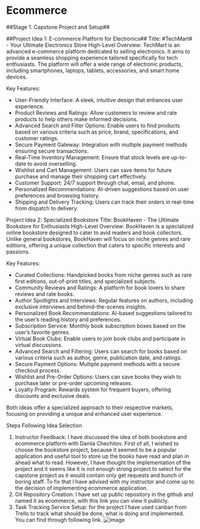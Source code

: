 # Ecommerce

##Stage 1. Capstone Project and Setup##

##Project Idea 1: E-commerce Platform for Electronics##
Title: #TechMart# - Your Ultimate Electronics Store
High-Level Overview:
TechMart is an advanced e-commerce platform dedicated to selling electronics. It aims to provide a seamless shopping experience tailored specifically for tech enthusiasts. The platform will offer a wide range of electronic products, including smartphones, laptops, tablets, accessories, and smart home devices. 

Key Features:
- User-Friendly Interface: A sleek, intuitive design that enhances user experience.
- Product Reviews and Ratings: Allow customers to review and rate products to help others make informed decisions.
- Advanced Search and Filter Options: Enable users to find products based on various criteria such as price, brand, specifications, and customer ratings.
- Secure Payment Gateway: Integration with multiple payment methods ensuring secure transactions.
- Real-Time Inventory Management: Ensure that stock levels are up-to-date to avoid overselling.
- Wishlist and Cart Management: Users can save items for future purchase and manage their shopping cart effectively.
- Customer Support: 24/7 support through chat, email, and phone.
- Personalized Recommendations: AI-driven suggestions based on user preferences and browsing history.
- Shipping and Delivery Tracking: Users can track their orders in real-time from dispatch to delivery.

Project Idea 2: Specialized Bookstore
Title: BookHaven - The Ultimate Bookstore for Enthusiasts
High-Level Overview:
BookHaven is a specialized online bookstore designed to cater to avid readers and book collectors. Unlike general bookstores, BookHaven will focus on niche genres and rare editions, offering a unique collection that caters to specific interests and passions.

Key Features:
- Curated Collections: Handpicked books from niche genres such as rare first editions, out-of-print titles, and specialized subjects.
- Community Reviews and Ratings:  A platform for book lovers to share reviews and rate books.
- Author Spotlights and Interviews: Regular features on authors, including exclusive interviews and behind-the-scenes insights.
- Personalized Book Recommendations: AI-based suggestions tailored to the user’s reading history and preferences.
- Subscription Service: Monthly book subscription boxes based on the user’s favorite genres.
- Virtual Book Clubs: Enable users to join book clubs and participate in virtual discussions.
- Advanced Search and Filtering: Users can search for books based on various criteria such as author, genre, publication date, and ratings.
- Secure Payment Options: Multiple payment methods with a secure checkout process.
- Wishlist and Pre-Order Options: Users can save books they wish to purchase later or pre-order upcoming releases.
- Loyalty Program: Rewards system for frequent buyers, offering discounts and exclusive deals.

Both ideas offer a specialized approach to their respective markets, focusing on providing a unique and enhanced user experience.

Steps Following Idea Selection
1.	Instructor Feedback: I have discussed the idea of both bookstore and ecommerce platform with Danila Chechitov. First of all, I wished to choose the bookstore project, because it seemed to be a popular application and useful tool to store up the books have read and plan in ahead what to read.
     However, I have thought the implementation of the project and it seems like it is not enough strong project to select for the capstone project as it would contain only get requests and bunch of boring staff. To fix that I have advised with my instructor and come up to the decision of implementing ecommerce application.
2. Git Repository Creation: I have set up public repository in the github and named it as ecommerce, with this link you can view it publicly.
3. Task Tracking Service Setup: for the project I have used canban from Trello to track what should be done, what is doing and implemented. You can find through following link.
![image](https://github.com/khojiakbarkhayotov/ecommerce/assets/91175645/f09ad751-22d2-4e81-ab83-2c0a63581307)

